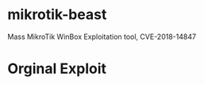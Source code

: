 # mikrotik-beast
  Mass MikroTik WinBox Exploitation tool, CVE-2018-14847                                                  
# Orginal Exploit
